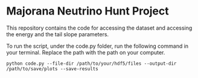 # Majorana Neutrino Hunt Project

This repository contains the code for accessing the dataset and accessing the energy and the tail slope parameters.

To run the script, under the code.py folder, run the following command in your terminal. Replace the path with the path on your computer.
```
python code.py --file-dir /path/to/your/hdf5/files --output-dir /path/to/save/plots --save-results

